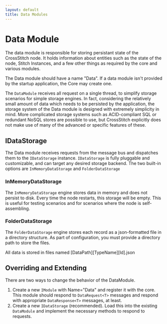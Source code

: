 ```yaml
---
layout: default
title: Data Modules
---
```


# Data Module

The data module is responsible for storing persistant state of the CrossStitch node. It holds information about entities such as the state of the node, Stitch Instances, and a few other things as required by the core and various modules.

The Data module should have a name "Data". If a data module isn't provided by the startup application, the Core may create one.

The `DataModule` receives all request on a single thread, to simplify storage scenarios for simple storage engines. In fact, considering the relatively small amount of data which needs to be persisted by the application, the storage system of the Data module is designed with extremely simplicity in mind. More complicated storage systems such as ACID-compliant SQL or redundant NoSQL stores are possible to use, but CrossStitch explicitly does not make use of many of the advanced or specific features of these. 

## IDataStorage

The Data module receives requests from the message bus and dispatches them to the `IDataStorage` instance. `IDataStorage` is fully pluggable and customizable, and can target any desired storage backend. The two built-in options are `InMemoryDataStorage` and `FolderDataStorage`

### InMemoryDataStorage

The `InMemoryDataStorage` engine stores data in memory and does not persist to disk. Every time the node restarts, this storage will be empty. This is useful for testing scenarios and for scenarios where the node is self-assembling.

### FolderDataStorage

The `FolderDataStorage` engine stores each record as a json-formatted file in a directory structure. As part of configuration, you must provide a directory path to store the files.

All data is stored in files named [DataPath]\[TypeName]\[Id].json

## Overriding and Extending

There are two ways to change the behavior of the DataModule. 

1. Create a new `IModule` with Name="Data" and register it with the core. This module should respond to `DataRequest<T>` messages and respond with appropriate `DataResponse<T>` messages, at least.
2. Create a new `IDataStorage` (recommended). Load this into the existing `DataModule` and implement the necessary methods to respond to requests.

